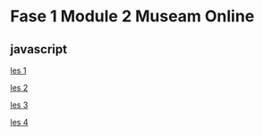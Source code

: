 # Fase 1 Module 2 Museam Online
## javascript

[les 1](https://33745.hosts1.ma-cloud.nl/F1M2JS/Les01/)

[les 2](https://33745.hosts1.ma-cloud.nl/F1M2JS/Les02/)

[les 3](https://33745.hosts1.ma-cloud.nl/F1M2JS/Les03/)

[les 4](https://33745.hosts1.ma-cloud.nl/F1M2JS/Les04/)